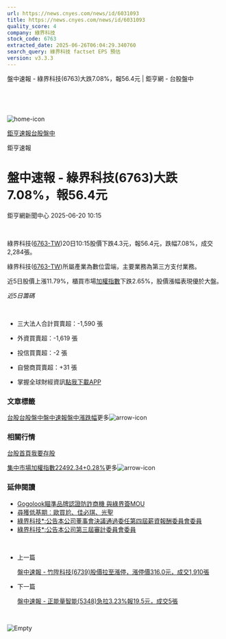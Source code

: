 ```yaml
---
url: https://news.cnyes.com/news/id/6031093
title: https://news.cnyes.com/news/id/6031093
quality_score: 4
company: 綠界科技
stock_code: 6763
extracted_date: 2025-06-26T06:04:29.340760
search_query: 綠界科技 factset EPS 預估
version: v3.3.3
---
```


盤中速報 - 綠界科技(6763)大跌7.08%，報56.4元 | 鉅亨網 - 台股盤中

‌

‌

![home-icon](/assets/icons/breadCrumb/symbol-icon-home.svg)

[鉅亨速報](/news/cat/anue_live)[台股盤中](/news/cat/tw_live)

鉅亨速報

# 盤中速報 - 綠界科技(6763)大跌7.08%，報56.4元

鉅亨網新聞中心 2025-06-20 10:15

‌

綠界科技([6763-TW](https://www.cnyes.com/twstock/6763))20日10:15股價下跌4.3元，報56.4元，跌幅7.08%，成交2,284張。

綠界科技([6763-TW](https://www.cnyes.com/twstock/6763))所屬產業為數位雲端，主要業務為第三方支付業務。

近5日股價上漲11.79%，櫃買市場[加權指數](https://invest.cnyes.com/index/TWS/TSE01)下跌2.65%，股價漲幅表現優於大盤。

*近5日籌碼*

‌

* 三大法人合計買賣超：-1,590 張
* 外資買賣超：-1,619 張
* 投信買賣超：-2 張
* 自營商買賣超：+31 張

* 掌握全球財經資訊[點我下載APP](http://www.cnyes.com/app/?utm_source=mweb&utm_medium=HamMenuBanner&utm_campaign=fixed&utm_content=entr)

### 文章標籤

[台股](https://news.cnyes.com/tag/台股 "台股")[台股盤中](https://news.cnyes.com/tag/台股盤中 "台股盤中")[盤中速報](https://news.cnyes.com/tag/盤中速報 "盤中速報")[盤中漲跌幅](https://news.cnyes.com/tag/盤中漲跌幅 "盤中漲跌幅")更多![arrow-icon](/assets/icons/arrows/arrow-down.svg)

### 相關行情

[台股首頁](https://www.cnyes.com/twstock)[我要存股](https://supr.link/8OHaU)

[集中市場加權指數22492.34+0.28%](https://invest.cnyes.com/index/TWS/TSE01)更多![arrow-icon](/assets/icons/arrows/arrow-down.svg)

### 延伸閱讀

* [Gogolook瞄準品牌認證防詐商機 與綠界簽MOU](/news/id/5993681)
* [尋獲低基期︰歐買尬、佳必琪、光聖](/news/id/5964825)
* [綠界科技\*:公告本公司董事會決議通過委任第四屆薪資報酬委員會委員](/news/id/6016424)
* [綠界科技\*:公告本公司第三屆審計委員會委員](/news/id/6016423)

‌

* 上一篇

  [盤中速報 - 竹陞科技(6739)股價拉至漲停，漲停價316.0元，成交1,910張](/news/id/6031313)
* 下一篇

  [盤中速報 - 正能量智能(5348)急拉3.23%報19.5元，成交5張](/news/id/6029472)

‌

![Empty](/assets/icons/skeleton/empty-image.svg)

‌